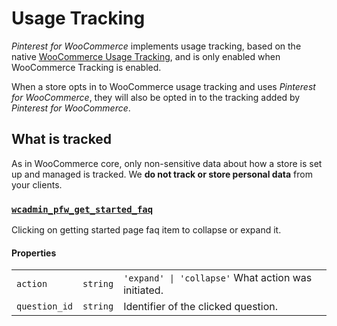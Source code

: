 # Usage Tracking

_Pinterest for WooCommerce_ implements usage tracking, based on the native [WooCommerce Usage Tracking](https://woocommerce.com/usage-tracking/), and is only enabled when WooCommerce Tracking is enabled.

When a store opts in to WooCommerce usage tracking and uses _Pinterest for WooCommerce_, they will also be opted in to the tracking added by _Pinterest for WooCommerce_.

## What is tracked

As in WooCommerce core, only non-sensitive data about how a store is set up and managed is tracked. We **do not track or store personal data** from your clients.

<woo-tracking-jsdoc>
<!---
Everything inside `<woo-tracking-jsdoc>` will be automatically generated by `woo-tracking-jsdoc`.
Do not edit its content manually!
-->

### [`wcadmin_pfw_get_started_faq`](assets/source/setup-guide/app/views/LandingPageApp.js)
Clicking on getting started page faq item to collapse or expand it.
#### Properties
|   |   |   |
|---|---|---|
`action` | `string` | `'expand' \| 'collapse'` What action was initiated.
`question_id` | `string` | Identifier of the clicked question.
</woo-tracking-jsdoc>